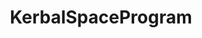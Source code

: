---
title: KerbalSpaceProgram
crosslinks:
- livven
- KerbalAcademy
- anti_gif_bot
- jatwaaspaceprogram
- RealSolarSystem
- tmsbmeta
- u_imguralbumbot
- Kos
- youtubot
- trebuchetmemes
- MassdropBot
- dataisbeautiful
- ConsoleKSP
- Herbalspaceprogram
- botpopularitybot
- totallynotrobots
- EmpireDidNothingWrong
- john_yukis_bots
- nocontext
- space
---